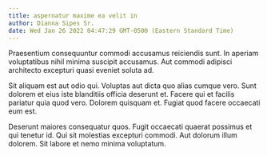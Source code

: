 ```yaml
---
title: aspernatur maxime ea velit in
author: Dianna Sipes Sr.
date: Wed Jan 26 2022 04:47:29 GMT-0500 (Eastern Standard Time)
---
```

Praesentium consequuntur commodi accusamus reiciendis sunt. In aperiam voluptatibus nihil minima suscipit accusamus. Aut commodi adipisci architecto excepturi quasi eveniet soluta ad.

 Sit aliquam est aut odio qui. Voluptas aut dicta quo alias cumque vero. Sunt dolorem et eius iste blanditiis officia deserunt et. Facere qui et facilis pariatur quia quod vero. Dolorem quisquam et. Fugiat quod facere occaecati eum est.

 Deserunt maiores consequatur quos. Fugit occaecati quaerat possimus et qui tenetur id. Qui sit molestias excepturi commodi. Aut dolorum illum dolorem. Sit labore et nemo minima voluptatum.
